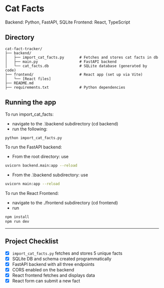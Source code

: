 # Cat Facts

Backend: Python, FastAPI, SQLite
Frontend: React, TypeScript

## Directory

```
cat-fact-tracker/
├── backend/
│   ├── import_cat_facts.py       # Fetches and stores cat facts in db
│   ├── main.py                   # FastAPI backend
│   └── cat_facts.db              # SQLite database (generated by code)
├── frontend/                     # React app (set up via Vite)
│   └── [React files]
├── README.md
├── requirements.txt              # Python dependencies
```

## Running the app
To run import_cat_facts:
- navigate to the .\backend subdirectory (cd backend)
- run the following:
```bash
python import_cat_facts.py
```

To run the FastAPI backend:
- From the root directory: use 
```bash
uvicorn backend.main:app --reload
```
- From the .\backend subdirectory: use 
```bash
uvicorn main:app --reload
```

To run the React Frontend:
- navigate to the ./frontend subdirectory (cd frontend)
- run 
```bash
npm install
npm run dev
```

---

## Project Checklist

- [x] `import_cat_facts.py` fetches and stores 5 unique facts
- [x] SQLite DB and schema created programmatically
- [x] FastAPI backend with all three endpoints
- [x] CORS enabled on the backend
- [x] React frontend fetches and displays data
- [x] React form can submit a new fact
